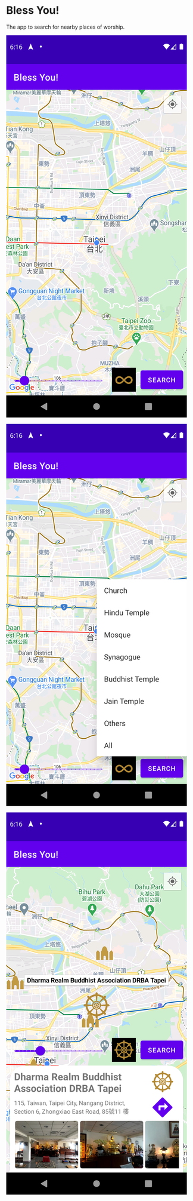 # Bless You!

The app to search for nearby places of worship.

![screen1.png](screen1.png)

![screen2.png](screen2.png)

![screen3.png](screen3.png)
